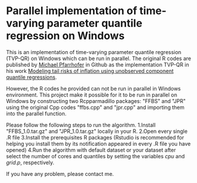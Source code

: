 # Parallel implementation of time-varying parameter quantile regression on Windows
This is an implementation of time-varying parameter quantile regression (TVP-QR) on Windows which can be run in parallel. The original R codes are published by [Michael Pfarrhofer](https://github.com/mpfarrho/tvp-qr) in Github as the implementation TVP-QR in his work [Modeling tail risks of inflation using unobserved component quantile regressions](https://www.sciencedirect.com/science/article/pii/S016518892200197X).

However, the R codes he provided can not be run in parallel in Windows environment. This project make it possible for it to be run in parallel on Windows by constructing two Rcpparmadillo packages: "FFBS" and "JPR" using the original Cpp codes "ffbs.cpp" and "jpr.cpp" and importing them into the parallel function.

Please follow the following steps to run the algorithm.
1.Install "FFBS_1.0.tar.gz" and "JPR_1.0.tar.gz" locally in your R.
2.Open every single .R file
3.Install the prerequisites R packages (Rstudio is recommended for helping you install them by its notification appeared in every .R file you have opened)
4.Run the algorithm with default dataset or your dataset after select the number of cores and quantiles by setting the variables $cpu$ and $grid.p$, respectively.

If you have any problem, please contact me.
